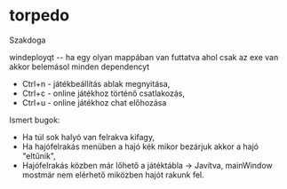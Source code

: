 # torpedo
Szakdoga

windeployqt	-- ha egy olyan mappában van futtatva ahol csak az exe van akkor belemásol minden dependencyt

- Ctrl+n - játékbeállítás ablak megnyitása,
- Ctrl+c - online játékhoz történő csatlakozás,
- Ctrl+u - online játékhoz chat előhozása

Ismert bugok: 
- Ha túl sok halyó van felrakva kifagy,
- Ha hajófelrakás menüben a hajó kék mikor bezárjuk akkor a hajó "eltűnik",
- Hajófelrakás közben már lőhető a játéktábla -> Javítva, mainWindow mostmár nem elérhető miközben hajót rakunk fel.